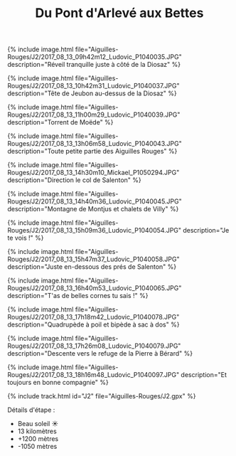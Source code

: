 ﻿---
title: "Du Pont d'Arlevé aux Bettes"
permalink: /Aiguilles-Rouges/J2/
sidebar:
  nav: "aiguilles_rouges"
enable_tracks: true
---

{% include image.html file="Aiguilles-Rouges/J2/2017_08_13_09h42m12_Ludovic_P1040035.JPG" description="Réveil tranquille juste à côté de la Diosaz" %}

{% include image.html file="Aiguilles-Rouges/J2/2017_08_13_10h42m31_Ludovic_P1040037.JPG" description="Tête de Jeubon au-dessus de la Diosaz" %}

{% include image.html file="Aiguilles-Rouges/J2/2017_08_13_11h00m29_Ludovic_P1040039.JPG" description="Torrent de Moëde" %}

{% include image.html file="Aiguilles-Rouges/J2/2017_08_13_13h06m58_Ludovic_P1040043.JPG" description="Toute petite partie des Aiguilles Rouges" %}

{% include image.html file="Aiguilles-Rouges/J2/2017_08_13_14h30m10_Mickael_P1050294.JPG" description="Direction le col de Salenton" %}

{% include image.html file="Aiguilles-Rouges/J2/2017_08_13_14h40m36_Ludovic_P1040045.JPG" description="Montagne de Montjus et chalets de Villy" %}

{% include image.html file="Aiguilles-Rouges/J2/2017_08_13_15h09m36_Ludovic_P1040054.JPG" description="Je te vois !" %}

{% include image.html file="Aiguilles-Rouges/J2/2017_08_13_15h47m37_Ludovic_P1040058.JPG" description="Juste en-dessous des prés de Salenton" %}

{% include image.html file="Aiguilles-Rouges/J2/2017_08_13_16h40m53_Ludovic_P1040065.JPG" description="T'as de belles cornes tu sais !" %}

{% include image.html file="Aiguilles-Rouges/J2/2017_08_13_17h18m42_Ludovic_P1040078.JPG" description="Quadrupède à poil et bipède à sac à dos" %}

{% include image.html file="Aiguilles-Rouges/J2/2017_08_13_17h26m08_Ludovic_P1040079.JPG" description="Descente vers le refuge de la Pierre à Bérard" %}

{% include image.html file="Aiguilles-Rouges/J2/2017_08_13_18h16m48_Ludovic_P1040097.JPG" description="Et toujours en bonne compagnie" %}

{% include track.html id="J2" file="Aiguilles-Rouges/J2.gpx" %}

Détails d'étape :
* Beau soleil :sunny:
* 13 kilomètres
* +1200 mètres
* -1050 mètres
